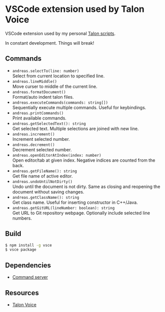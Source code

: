 # VSCode extension used by Talon Voice

VSCode extension used by my personal [Talon scripts](https://github.com/AndreasArvidsson/andreas-talon).

In constant development. Things will break!

## Commands

-   `andreas.selectTo(line: number)`  
     Select from current location to specified line.
-   `andreas.lineMiddle()`  
     Move curser to middle of the current line.
-   `andreas.formatDocument()`  
     Format/auto indent talon files.
-   `andreas.executeCommands(commands: string[])`  
    Sequentially execute multiple commands. Useful for keybindings.
-   `andreas.printCommands()`  
     Print available commands.
-   `andreas.getSelectedText(): string`  
    Get selected text. Multiple selections are joined with new line.
-   `andreas.increment()`  
    Increment selected number.
-   `andreas.decrement()`  
    Decrement selected number.
-   `andreas.openEditorAtIndex(index: number)`  
    Open editor/tab at given index. Negative indices are counted from the back.
-   `andreas.getFileName(): string`  
    Get file name of active editor.
-   `andreas.undoUntilNotDirty()`  
    Undo until the document is not dirty. Same as closing and reopening the document without saving changes.
-   `andreas.getClassName(): string`  
    Get class name. Useful for inserting constructor in C++/Java.
-   `andreas.getGitURL(lineNumber: boolean): string`  
    Get URL to Git repository webpage. Optionally include selected line numbers.

## Build

```bash
$ npm install -g vsce
$ vsce package
```

## Dependencies

-   [Command server](https://marketplace.visualstudio.com/items?itemName=pokey.command-server)

## Resources

-   [Talon Voice](https://talonvoice.com)
